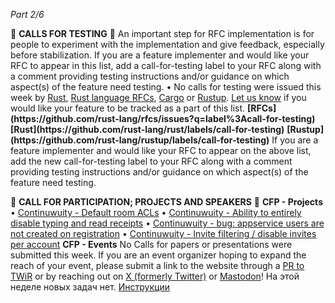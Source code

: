 *Part 2/6*

📰 **CALLS FOR TESTING** 📰
An important step for RFC implementation is for people to experiment with the implementation and give feedback, especially before stabilization\.
If you are a feature implementer and would like your RFC to appear in this list, add a call\-for\-testing label to your RFC along with a comment providing testing instructions and/or guidance on which aspect\(s\) of the feature need testing\.
• No calls for testing were issued this week by [Rust](https://github.com/rust-lang/rust/labels/call-for-testing), [Rust language RFCs](https://github.com/rust-lang/rfcs/issues?q=label%3Acall-for-testing), [Cargo](https://github.com/rust-lang/cargo/labels/call-for-testing) or [Rustup](https://github.com/rust-lang/rustup/labels/call-for-testing)\.
[Let us know](https://github.com/rust-lang/this-week-in-rust/issues) if you would like your feature to be tracked as a part of this list\.
**\[RFCs\]\(https://github\.com/rust\-lang/rfcs/issues?q\=label%3Acall\-for\-testing\)**
**\[Rust\]\(https://github\.com/rust\-lang/rust/labels/call\-for\-testing\)**
**\[Rustup\]\(https://github\.com/rust\-lang/rustup/labels/call\-for\-testing\)**
If you are a feature implementer and would like your RFC to appear on the above list, add the new call\-for\-testing label to your RFC along with a comment providing testing instructions and/or guidance on which aspect\(s\) of the feature need testing\.

📰 **CALL FOR PARTICIPATION; PROJECTS AND SPEAKERS** 📰
**CFP \- Projects**
• [Continuwuity \- Default room ACLs](https://forgejo.ellis.link/continuwuation/continuwuity/issues/775)
• [Continuwuity \- Ability to entirely disable typing and read receipts](https://forgejo.ellis.link/continuwuation/continuwuity/issues/821)
• [Continuwuity \- bug: appservice users are not created on registration](https://forgejo.ellis.link/continuwuation/continuwuity/issues/813)
• [Continuwuity \- Invite filtering / disable invites per account](https://forgejo.ellis.link/continuwuation/continuwuity/issues/836)
**CFP \- Events**
No Calls for papers or presentations were submitted this week\.
If you are an event organizer hoping to expand the reach of your event, please submit a link to the website through a [PR to TWiR](https://github.com/rust-lang/this-week-in-rust) or by reaching out on [X \(formerly Twitter\)](https://x.com/ThisWeekInRust) or [Mastodon](https://mastodon.social/@thisweekinrust)\!
На этой неделе новых задач нет\. [Инструкции](https://github.com/rust-lang/this-week-in-rust?tab=readme-ov-file#call-for-participation-guidelines)
